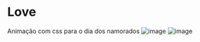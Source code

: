 # Love
Animação com css para o dia dos namorados
![image](https://user-images.githubusercontent.com/53790644/166132754-294c44f5-b077-4b73-a3ff-0f5cfb15f983.png)
![image](https://user-images.githubusercontent.com/53790644/166132761-d4bed0aa-1c23-425a-bc5a-f9061bac727b.png)
